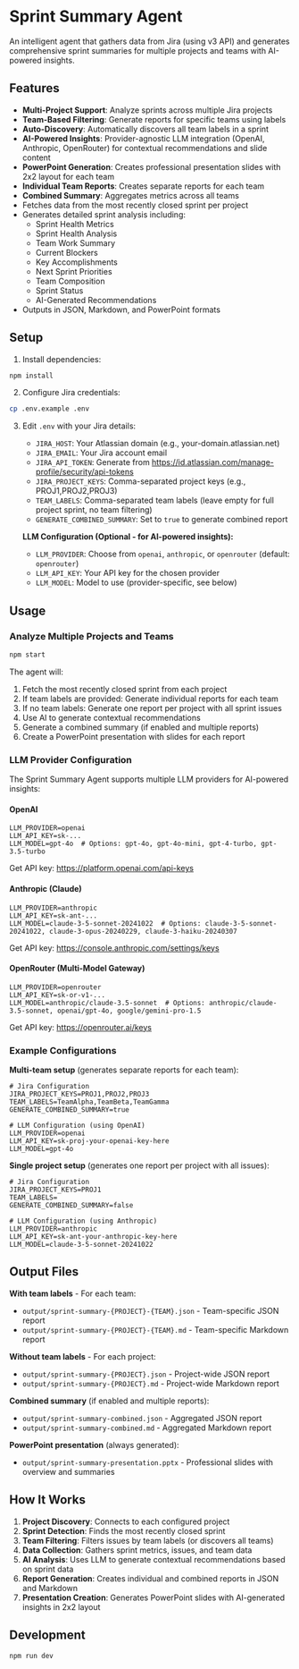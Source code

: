 # Sprint Summary Agent

An intelligent agent that gathers data from Jira (using v3 API) and generates comprehensive sprint summaries for multiple projects and teams with AI-powered insights.

## Features

- **Multi-Project Support**: Analyze sprints across multiple Jira projects
- **Team-Based Filtering**: Generate reports for specific teams using labels
- **Auto-Discovery**: Automatically discovers all team labels in a sprint
- **AI-Powered Insights**: Provider-agnostic LLM integration (OpenAI, Anthropic, OpenRouter) for contextual recommendations and slide content
- **PowerPoint Generation**: Creates professional presentation slides with 2x2 layout for each team
- **Individual Team Reports**: Creates separate reports for each team
- **Combined Summary**: Aggregates metrics across all teams
- Fetches data from the most recently closed sprint per project
- Generates detailed sprint analysis including:
  - Sprint Health Metrics
  - Sprint Health Analysis
  - Team Work Summary
  - Current Blockers
  - Key Accomplishments
  - Next Sprint Priorities
  - Team Composition
  - Sprint Status
  - AI-Generated Recommendations
- Outputs in JSON, Markdown, and PowerPoint formats

## Setup

1. Install dependencies:
```bash
npm install
```

2. Configure Jira credentials:
```bash
cp .env.example .env
```

3. Edit `.env` with your Jira details:
   - `JIRA_HOST`: Your Atlassian domain (e.g., your-domain.atlassian.net)
   - `JIRA_EMAIL`: Your Jira account email
   - `JIRA_API_TOKEN`: Generate from https://id.atlassian.com/manage-profile/security/api-tokens
   - `JIRA_PROJECT_KEYS`: Comma-separated project keys (e.g., PROJ1,PROJ2,PROJ3)
   - `TEAM_LABELS`: Comma-separated team labels (leave empty for full project sprint, no team filtering)
   - `GENERATE_COMBINED_SUMMARY`: Set to `true` to generate combined report

   **LLM Configuration (Optional - for AI-powered insights):**
   - `LLM_PROVIDER`: Choose from `openai`, `anthropic`, or `openrouter` (default: `openrouter`)
   - `LLM_API_KEY`: Your API key for the chosen provider
   - `LLM_MODEL`: Model to use (provider-specific, see below)

## Usage

### Analyze Multiple Projects and Teams

```bash
npm start
```

The agent will:
1. Fetch the most recently closed sprint from each project
2. If team labels are provided: Generate individual reports for each team
3. If no team labels: Generate one report per project with all sprint issues
4. Use AI to generate contextual recommendations
5. Generate a combined summary (if enabled and multiple reports)
6. Create a PowerPoint presentation with slides for each report

### LLM Provider Configuration

The Sprint Summary Agent supports multiple LLM providers for AI-powered insights:

#### OpenAI
```env
LLM_PROVIDER=openai
LLM_API_KEY=sk-...
LLM_MODEL=gpt-4o  # Options: gpt-4o, gpt-4o-mini, gpt-4-turbo, gpt-3.5-turbo
```
Get API key: https://platform.openai.com/api-keys

#### Anthropic (Claude)
```env
LLM_PROVIDER=anthropic
LLM_API_KEY=sk-ant-...
LLM_MODEL=claude-3-5-sonnet-20241022  # Options: claude-3-5-sonnet-20241022, claude-3-opus-20240229, claude-3-haiku-20240307
```
Get API key: https://console.anthropic.com/settings/keys

#### OpenRouter (Multi-Model Gateway)
```env
LLM_PROVIDER=openrouter
LLM_API_KEY=sk-or-v1-...
LLM_MODEL=anthropic/claude-3.5-sonnet  # Options: anthropic/claude-3.5-sonnet, openai/gpt-4o, google/gemini-pro-1.5
```
Get API key: https://openrouter.ai/keys

### Example Configurations

**Multi-team setup** (generates separate reports for each team):
```env
# Jira Configuration
JIRA_PROJECT_KEYS=PROJ1,PROJ2,PROJ3
TEAM_LABELS=TeamAlpha,TeamBeta,TeamGamma
GENERATE_COMBINED_SUMMARY=true

# LLM Configuration (using OpenAI)
LLM_PROVIDER=openai
LLM_API_KEY=sk-proj-your-openai-key-here
LLM_MODEL=gpt-4o
```

**Single project setup** (generates one report per project with all issues):
```env
# Jira Configuration
JIRA_PROJECT_KEYS=PROJ1
TEAM_LABELS=
GENERATE_COMBINED_SUMMARY=false

# LLM Configuration (using Anthropic)
LLM_PROVIDER=anthropic
LLM_API_KEY=sk-ant-your-anthropic-key-here
LLM_MODEL=claude-3-5-sonnet-20241022
```

## Output Files

**With team labels** - For each team:
- `output/sprint-summary-{PROJECT}-{TEAM}.json` - Team-specific JSON report
- `output/sprint-summary-{PROJECT}-{TEAM}.md` - Team-specific Markdown report

**Without team labels** - For each project:
- `output/sprint-summary-{PROJECT}.json` - Project-wide JSON report
- `output/sprint-summary-{PROJECT}.md` - Project-wide Markdown report

**Combined summary** (if enabled and multiple reports):
- `output/sprint-summary-combined.json` - Aggregated JSON report
- `output/sprint-summary-combined.md` - Aggregated Markdown report

**PowerPoint presentation** (always generated):
- `output/sprint-summary-presentation.pptx` - Professional slides with overview and summaries

## How It Works

1. **Project Discovery**: Connects to each configured project
2. **Sprint Detection**: Finds the most recently closed sprint
3. **Team Filtering**: Filters issues by team labels (or discovers all teams)
4. **Data Collection**: Gathers sprint metrics, issues, and team data
5. **AI Analysis**: Uses LLM to generate contextual recommendations based on sprint data
6. **Report Generation**: Creates individual and combined reports in JSON and Markdown
7. **Presentation Creation**: Generates PowerPoint slides with AI-generated insights in 2x2 layout

## Development

```bash
npm run dev
```
